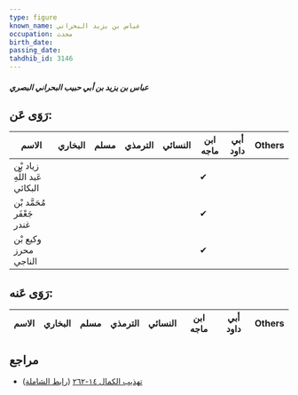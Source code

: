 ```yaml
---
type: figure
known_name: عباس بن يزيد البحراني
occupation: محدث
birth_date:
passing_date:
tahdhib_id: 3146
---
```

##### عباس بن يزيد بن أبي حبيب البحراني البصري

## رَوَى عَن:
| الاسم                         | البخاري | مسلم | الترمذي | النسائي | ابن ماجه | أبي داود | Others |
| ----------------------------- | ------- | ---- | ------- | ------- | -------- | -------- | ------ |
| زياد بْن عَبد اللَّهِ البكائي |         |      |         |         | ✔        |          |        |
| مُحَمَّد بْن جَعْفَر غندر     |         |      |         |         | ✔        |          |        |
| وكيع بْن محرز الناجي          |         |      |         |         | ✔        |          |        |
## رَوَى عَنه:
| الاسم | البخاري | مسلم | الترمذي | النسائي | ابن ماجه | أبي داود | Others |
| ----- | ------- | ---- | ------- | ------- | -------- | -------- | ------ |
## مراجع
- [تهذيب الكمال ١٤-٢٦٢](obsidian://open?vault=Tahdhib-al-Kamal&file=Figures/٣١٤٦-عباس%20بن%20يزيد%20بن%20أبي%20حبيب%20البحراني%20البصري) ([رابط الشاملة](https://shamela.ws/book/3722/7190))